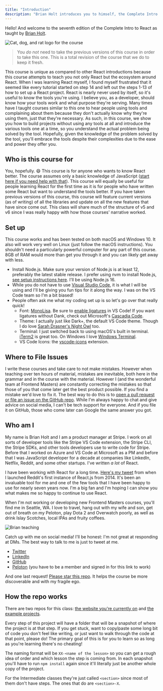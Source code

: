 ```yaml
---
title: "Introduction"
description: "Brian Holt introduces you to himself, the Complete Intro to React version 6, and what you can expect to learn"
---
```


Hello! And welcome to the seventh edition of the Complete Intro to React as taught by [Brian Holt][twitter].

![Cat, dog, and rat logo for the course](./images/course-icon.png)

> You _do not_ need to take the previous versions of this course in order to take this one. This is a total revision of the course that we do to keep it fresh.

This course is unique as compared to other React introductions because this course attempts to teach you not only React but the ecosystem around React. When I was learning React myself, I found myself frustrated that it seemed like every tutorial started on step 14 and left out the steps 1-13 of how to set up a React project. React is nearly never used by itself, so it's useful to know the tools you're using. I believe you, as a developer, should know how your tools work and what purpose they're serving. Many times have I taught courses similar to this one to hear people using tools and complaining about them because they don't actually know why they're using them, just that they're necessary. As such, in this course, we show you how to build projects without using any tools at all and introduce the various tools one at a time, so you understand the actual problem being solved by the tool. Hopefully, given the knowledge of the problem solved by the tool, you'll embrace the tools despite their complexities due to the ease and power they offer you.

## Who is this course for

You, hopefully. 😄 This course is for anyone who wants to know React better. The course assumes only a basic knowledge of JavaScript ([start here if you need help with that][bootcamp]). This course will equally be useful for people learning React for the first time as it is for people who have written some React but want to understand the tools better. If you have taken previous versions of this course, this course will feature current versions (as of writing) of all the libraries and update on all the new features that have since come out. This class will share much of the structure of v5 and v6 since I was really happy with how those courses' narrative worked.

## Set up

This course works and has been tested on both macOS and Windows 10. It also will work very well on Linux (just follow the macOS instructions). You shouldn't need a particularly powerful computer for any part of this course. 8GB of RAM would more than get you through it and you can likely get away with less.

- Install Node.js. Make sure your version of Node.js is at least 12, preferably the latest stable release. I prefer using nvm to install Node.js, [see setup instructions here][nvm]. I'll be using Node.js 16.
- While you do not have to use [Visual Studio Code][vsc], it is what I will be using and I'll be giving you fun tips for it along the way. I was on the VS Code team so I'm a bit biased!
- People often ask me what my coding set up is so let's go over that really quick!
  - Font: [MonoLisa][monolisa]. Be sure to [enable ligatures][ligatures] in VS Code! If you want ligatures without Dank, check out Microsoft's [Cascadia Code][cascadia].
  - Theme: I actually just like Dark+, the default VS Code theme. Though I do love [Sarah Drasner's Night Owl][night-owl] too.
  - Terminal: I just switched back to using macOS's built in terminal. [iTerm2][iterm] is great too. On Windows I love [Windows Terminal][terminal].
  - VS Code Icons: the [vscode-icons][icons] extension.

## Where to File Issues

I write these courses and take care to not make mistakes. However when teaching over ten hours of material, mistakes are inevitable, both here in the grammar and in the course with the material. However I (and the wonderful team at Frontend Masters) are constantly correcting the mistakes so that those of you that come later get the best product possible. If you find a mistake we'd love to fix it. The best way to do this is to [open a pull request or file an issue on the GitHub repo][issues]. While I'm always happy to chat and give advice on social media, I can't be tech support for everyone. And if you file it on GitHub, those who come later can Google the same answer you got.

## Who am I

My name is Brian Holt and I am a product manager at Stripe. I work on all sorts of developer tools like the Stripe VS Code extension, the Stripe CLI, the Stripe SDKs, and other tools developers use to write code for Stripe. Before that I worked on Azure and VS Code at Microsoft as a PM and before that I was JavaScript developer for a decade at companies like LinkedIn, Netflix, Reddit, and some other startups. I've written _a lot_ of React.

I have been working with React for a long time. [Here's my tweet][tweet] from when I launched Reddit's first instance of React.js from 2014. It's been an invaluable tool for me and one of the few tools that I have been happy to use for nearly seven years now. I'm a big fan and I'm hoping I can show you what makes me so happy to continue to use React.

When I'm not working or developing new Frontend Masters courses, you'll find me in Seattle, WA. I love to travel, hang out with my wife and son, get out of breath on my Peloton, play Dota 2 and Overwatch poorly, as well as drink Islay Scotches, local IPAs and fruity coffees.

![Brian teaching](./images/brian.jpg)

Catch up with me on social media! I'll be honest: I'm not great at responding at DMs. The best way to talk to me is just to tweet at me.

- [Twitter][twitter]
- [LinkedIn][linkedin]
- [GitHub][github]
- [Peloton][pelo] (you have to be a member and signed in for this link to work)

And one last request! [Please star this repo][site]. It helps the course be more discoverable and with my fragile ego.

## How the repo works

There are two repos for this class: [the website you're currently on][site] and [the example projects][projects].

Every step of this project will have a folder that will be a snapshot of where the project is at that step. If you get stuck, want to copy/paste some long bit of code you don't feel like writing, or just want to walk through the code at that point, please do! The primary goal of this is for you to learn so as long as you're learning there's no cheating!

The naming format will be `XX-<name of the lesson>` so you can get a rough idea of order and which lesson the step is coming from. In each snapshot you'll have to run `npm install` again since it'll literally just be another whole copy of the project.

For the Intermediate classes they're just called `<section>` since most of them don't have steps. The ones that do are `<section>-X`.

[twitter]: https://twitter.com/holtbt
[bootcamp]: https://frontendmasters.com/bootcamp/
[nvm]: https://github.com/nvm-sh/nvm
[vsc]: https://code.visualstudio.com/
[monolisa]: https://www.monolisa.dev/
[ligatures]: https://worldofzero.com/posts/enable-font-ligatures-vscode/
[night-owl]: https://marketplace.visualstudio.com/items?itemName=sdras.night-owl
[cascadia]: https://github.com/microsoft/cascadia-code
[terminal]: https://www.microsoft.com/en-us/p/windows-terminal/9n0dx20hk701?activetab=pivot:overviewtab
[icons]: https://marketplace.visualstudio.com/items?itemName=vscode-icons-team.vscode-icons
[iterm]: https://iterm2.com/
[issues]: https://github.com/btholt/complete-intro-to-react-v7/issues
[github]: https://github.com/btholt
[linkedin]: https://www.linkedin.com/in/btholt/
[gh]: https://btholt.github.io/complete-intro-to-react-v7/
[projects]: https://github.com/btholt/citr-v7-project
[site]: https://github.com/btholt/complete-intro-to-react-v7
[tweet]: https://twitter.com/holtbt/status/493852312604254208
[pelo]: https://members.onepeloton.com/members/btholt/overview
